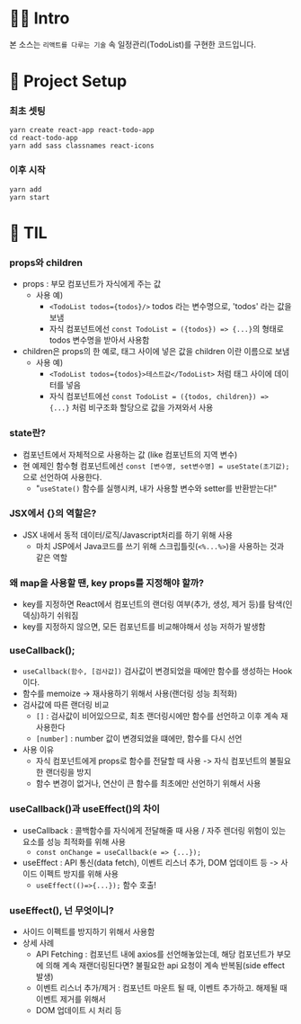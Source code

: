 # 😶‍🌫️ Intro
본 소스는 `리액트를 다루는 기술` 속 일정관리(TodoList)를 구현한 코드입니다.

# 🥸 Project Setup
### 최초 셋팅
```
yarn create react-app react-todo-app
cd react-todo-app
yarn add sass classnames react-icons
```
### 이후 시작
```
yarn add
yarn start
```

# 🤩 TIL
### props와 children
- props : 부모 컴포넌트가 자식에게 주는 값
  - 사용 예)
    - `<TodoList todos={todos}/>` todos 라는 변수명으로, 'todos' 라는 값을 보냄
    - 자식 컴포넌트에선 `const TodoList = ({todos}) => {...}`의 형태로 todos 변수명을 받아서 사용함
- children은 props의 한 예로, 태그 사이에 넣은 값을 children 이란 이름으로 보냄
  - 사용 예)
    - `<TodoList todos={todos}>테스트값</TodoList>` 처럼 태그 사이에 데이터를 넣음
    - 자식 컴포넌트에선 `const TodoList = ({todos, children}) => {...}` 처럼 비구조화 할당으로 값을 가져와서 사용

### state란?
- 컴포넌트에서 자체적으로 사용하는 값 (like 컴포넌트의 지역 변수)
- 현 예제인 함수형 컴포넌트에선 `const [변수명, set변수명] = useState(초기값);` 으로 선언하여 사용한다.
  - "`useState()` 함수를 실행시켜, 내가 사용할 변수와 setter를 반환받는다!"

### JSX에서 {}의 역할은?
- JSX 내에서 동적 데이터/로직/Javascript처리를 하기 위해 사용
  - 마치 JSP에서 Java코드를 쓰기 위해 스크립틀릿(`<%...%>`)을 사용하는 것과 같은 역할

### 왜 map을 사용할 땐, key props를 지정해야 할까?
- key를 지정하면 React에서 컴포넌트의 랜더링 여부(추가, 생성, 제거 등)를 탐색(인덱싱)하기 쉬워짐
- key를 지정하지 않으면, 모든 컴포넌트를 비교해야해서 성능 저하가 발생함

### useCallback();
- `useCallback(함수, [검사값])` 검사값이 변경되었을 때에만 함수를 생성하는 Hook이다.
- 함수를 memoize -> 재사용하기 위해서 사용(랜더링 성능 최적화)
- 검사값에 따른 랜더링 비교
  - `[]` : 검사값이 비어있으므로, 최초 랜더링시에만 함수를 선언하고 이후 계속 재사용한다
  - `[number]` : number 값이 변경되었을 떄에만, 함수를 다시 선언
- 사용 이유
  - 자식 컴포넌트에게 props로 함수를 전달할 때 사용 -> 자식 컴포넌트의 불필요한 랜더링을 방지
  - 함수 변경이 없거나, 연산이 큰 함수를 최초에만 선언하기 위해서 사용

### useCallback()과 useEffect()의 차이
- useCallback : 콜백함수를 자식에게 전달해줄 때 사용 / 자주 렌더링 위험이 있는 요소를 성능 최적화를 위해 사용
  - `const onChange = useCallback(e => {...});`
- useEffect : API 통신(data fetch), 이벤트 리스너 추가, DOM 업데이트 등 -> 사이드 이펙트 방지를 위해 사용
  - `useEffect(()=>{...});` 함수 호출!

### useEffect(), 넌 무엇이니?
- 사이드 이펙트를 방지하기 위해서 사용함
- 상세 사례
  - API Fetching : 컴포넌트 내에 axios를 선언해놓았는데, 해당 컴포넌트가 부모에 의해 계속 재랜더링된다면? 불필요한 api 요청이 계속 반복됨(side effect 발생)
  - 이벤트 리스너 추가/제거 : 컴포넌트 마운트 될 때, 이벤트 추가하고. 해제될 때 이벤트 제거를 위해서
  - DOM 업데이트 시 처리 등

